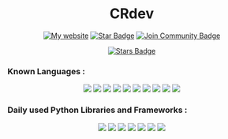 <h1 align="center">CRdev</h1>
<div align="center">
<a href="http://crdev.xyz/"><img src="https://img.shields.io/static/v1?label=&labelColor=505050&message=my website&color=%230076D6&style=flat&logo=google-chrome&logoColor=%230076D6" alt="My website"/></a>
<!-- <img src="http://hits.dwyl.com/abhisheknaiidu/awesome-github-profile-readme.svg" alt="Hits Badge"/> -->
<a href = "https://replit.com/@CRdev"><img src="https://img.shields.io/badge/Repl.it-%230D101E.svg?style=for-the-badge&logo=replit&logoColor=white" alt="Star Badge"/></a>
<a href="https://discord.gg/hpab7EvJgy"><img src="https://img.shields.io/discord/809500320111525959.svg?style=flat&label=Join%20Community&color=7289DA" alt="Join Community Badge"/></a><br>

<a href="https://github.com/CR-crossplay/awesome-github-profile-readme/stargazers"><img src="https://img.shields.io/github/stars/CR-crossplay/ValheimMods" alt="Stars Badge"/></a>

</div>

### Known Languages :
<div align="center">
<img src="https://img.shields.io/badge/Python-3776AB?style=for-the-badge&logo=python&logoColor=white"/>

<img src = "https://img.shields.io/badge/json-5E5C5C?style=for-the-badge&logo=json&logoColor=white"/>
<img src = "https://img.shields.io/badge/SQLite-07405E?style=for-the-badge&logo=sqlite&logoColor=white"/>

<img src = "https://img.shields.io/badge/C-00599C?style=for-the-badge&logo=c&logoColor=white"/>
<img src = "https://img.shields.io/badge/C%2B%2B-00599C?style=for-the-badge&logo=c%2B%2B&logoColor=white"/>
<img src = "https://img.shields.io/badge/C%23-239120?style=for-the-badge&logo=c-sharp&logoColor=white"/>
<img src = "https://img.shields.io/badge/Kotlin-0095D5?&style=for-the-badge&logo=kotlin&logoColor=white"/>

<img src = "https://img.shields.io/badge/HTML5-E34F26?style=for-the-badge&logo=html5&logoColor=white"/>
<img src = "https://img.shields.io/badge/CSS3-1572B6?style=for-the-badge&logo=css3&logoColor=white"/>
<img src = "https://img.shields.io/badge/JavaScript-F7DF1E?style=for-the-badge&logo=javascript&logoColor=black"/>



</div>

### Daily used Python Libraries and Frameworks :
<div align = "center">
<img src="https://img.shields.io/badge/Numpy-777BB4?style=for-the-badge&logo=numpy&logoColor=white"/>
<img src = "https://img.shields.io/badge/Pandas-2C2D72?style=for-the-badge&logo=pandas&logoColor=white"/>
<img src = "https://img.shields.io/badge/PyTorch-EE4C2C?style=for-the-badge&logo=PyTorch&logoColor=white"/>
<img src = "https://img.shields.io/badge/TensorFlow-FF6F00?style=for-the-badge&logo=TensorFlow&logoColor=white"/>

<img src = "https://img.shields.io/badge/scikit_learn-F7931E?style=for-the-badge&logo=scikit-learn&logoColor=white"/>
<img src = "https://img.shields.io/badge/Keras-D00000?style=for-the-badge&logo=Keras&logoColor=white"/> 
<img src = "https://img.shields.io/badge/Django-092E20?style=for-the-badge&logo=django&logoColor=white"/>

</div>

